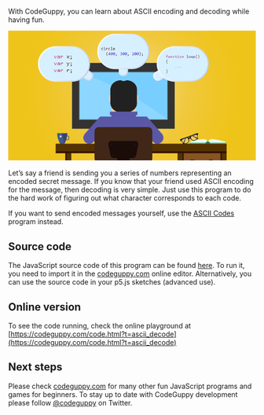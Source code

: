 ﻿With CodeGuppy, you can learn about ASCII encoding and decoding while having fun.

![Image](thumb.png)

Let’s say a friend is sending you a series of numbers representing an encoded secret message. If you know that your friend used ASCII encoding for the message, then decoding is very simple. Just use this program to do the hard work of figuring out what character corresponds to each code.

If you want to send encoded messages yourself, use the [ASCII Codes](tutorial://ascii_codes) program instead.
 
## Source code 
The JavaScript source code of this program can be found [here](sketches/program.js). To run it, you need to import it in the [codeguppy.com](https://codeguppy.com) online editor. Alternatively, you can use the source code in your p5.js sketches (advanced use). 
## Online version 
To see the code running, check the online playground at [https://codeguppy.com/code.html?t=ascii_decode](https://codeguppy.com/code.html?t=ascii_decode) 
## Next steps 
Please check [codeguppy.com](https://codeguppy.com) for many other fun JavaScript programs and games for beginners. To stay up to date with CodeGuppy development please follow [@codeguppy](https://twitter.com/codeguppy) on Twitter.  
